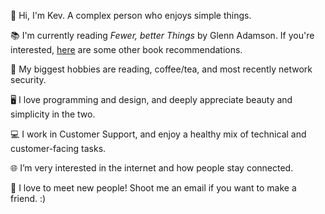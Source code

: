 👋 Hi, I'm Kev. A complex person who enjoys simple things.

📚 I'm currently reading _Fewer, better Things_ by Glenn Adamson. If you're interested, [here](/books) are some other book recommendations.

🙆 My biggest hobbies are reading, coffee/tea, and most recently network security.

🖥 I love programming and design, and deeply appreciate beauty and simplicity in the two.

💻 I work in Customer Support, and enjoy a healthy mix of technical and customer-facing tasks.

🌐 I’m very interested in the internet and how people stay connected.

💬 I love to meet new people! Shoot me an email if you want to make a friend. :)
